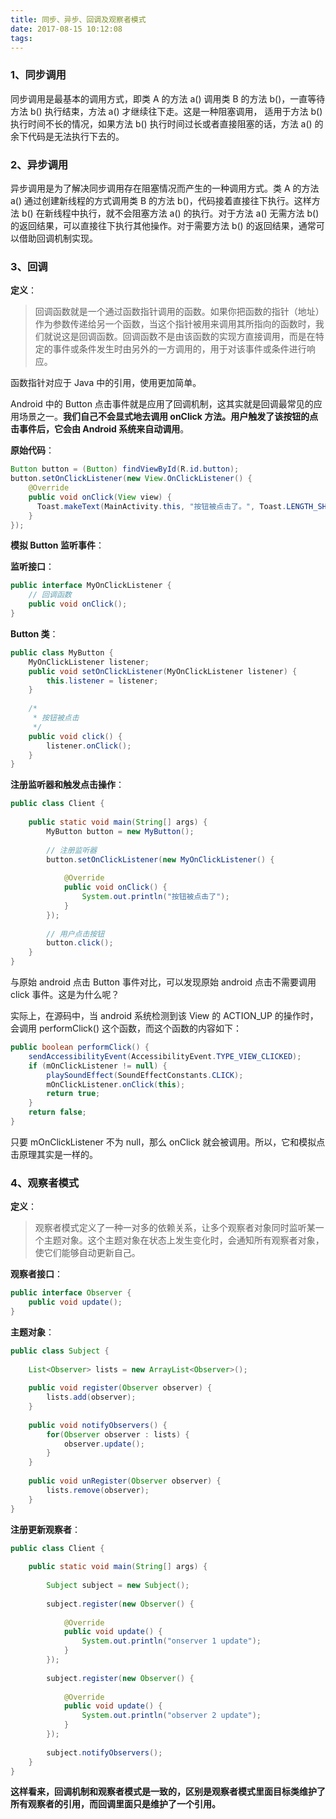 ```yaml
---
title: 同步、异步、回调及观察者模式
date: 2017-08-15 10:12:08
tags:
---
```


### **1、同步调用**

同步调用是最基本的调用方式，即类 A 的方法 a() 调用类 B 的方法 b()，一直等待方法 b() 执行结束，方法 a() 才继续往下走。这是一种阻塞调用， 适用于方法 b() 执行时间不长的情况，如果方法 b() 执行时间过长或者直接阻塞的话，方法 a() 的余下代码是无法执行下去的。

### **2、异步调用**

异步调用是为了解决同步调用存在阻塞情况而产生的一种调用方式。类 A 的方法 a() 通过创建新线程的方式调用类 B 的方法 b()，代码接着直接往下执行。这样方法 b() 在新线程中执行，就不会阻塞方法 a() 的执行。对于方法 a() 无需方法 b() 的返回结果，可以直接往下执行其他操作。对于需要方法 b() 的返回结果，通常可以借助回调机制实现。

### **3、回调**

**定义**：

> 回调函数就是一个通过函数指针调用的函数。如果你把函数的指针（地址）作为参数传递给另一个函数，当这个指针被用来调用其所指向的函数时，我们就说这是回调函数。回调函数不是由该函数的实现方直接调用，而是在特定的事件或条件发生时由另外的一方调用的，用于对该事件或条件进行响应。



函数指针对应于 Java 中的引用，使用更加简单。

Android 中的 Button 点击事件就是应用了回调机制，这其实就是回调最常见的应用场景之一。**我们自己不会显式地去调用 onClick 方法。用户触发了该按钮的点击事件后，它会由 Android 系统来自动调用**。

**原始代码**：

```java
Button button = (Button) findViewById(R.id.button);
button.setOnClickListener(new View.OnClickListener() {
    @Override
    public void onClick(View view) {
      Toast.makeText(MainActivity.this, "按钮被点击了。", Toast.LENGTH_SHORT).show();
    }
});
```

**模拟 Button 监听事件**：

**监听接口**：

```java
public interface MyOnClickListener {
    // 回调函数
	public void onClick();	
}
```

**Button 类**：

```java
public class MyButton {
	MyOnClickListener listener;	
	public void setOnClickListener(MyOnClickListener listener) {
		this.listener = listener;
	}
		
	/*
	 * 按钮被点击
	 */
    public void click() {
    	listener.onClick();
    }
}
```

**注册监听器和触发点击操作**：

```java
public class Client {
	
	public static void main(String[] args) {
		MyButton button = new MyButton();	
      
		// 注册监听器
		button.setOnClickListener(new MyOnClickListener() {
			
			@Override
			public void onClick() {
				System.out.println("按钮被点击了");	
			}
		});
		
		// 用户点击按钮
		button.click();
	}	
}
```

与原始 android 点击 Button 事件对比，可以发现原始 android 点击不需要调用 click 事件。这是为什么呢？

实际上，在源码中，当 android 系统检测到该 View 的 ACTION_UP 的操作时，会调用 performClick() 这个函数，而这个函数的内容如下：

```java
public boolean performClick() {  
	sendAccessibilityEvent(AccessibilityEvent.TYPE_VIEW_CLICKED);  
    if (mOnClickListener != null) {  
        playSoundEffect(SoundEffectConstants.CLICK);  
        mOnClickListener.onClick(this);  
        return true;  
    }  
    return false;  
}  
```

只要 mOnClickListener 不为 null，那么 onClick 就会被调用。所以，它和模拟点击原理其实是一样的。

### **4、观察者模式**

**定义**：

> 观察者模式定义了一种一对多的依赖关系，让多个观察者对象同时监听某一个主题对象。这个主题对象在状态上发生变化时，会通知所有观察者对象，使它们能够自动更新自己。

**观察者接口**：

```java
public interface Observer {
	public void update();
}
```

**主题对象**：

```java
public class Subject {
	
	List<Observer> lists = new ArrayList<Observer>();
	
	public void register(Observer observer) {
		lists.add(observer);
	}
	
	public void notifyObservers() {
		for(Observer observer : lists) {
			observer.update();
		}
	}
	
	public void unRegister(Observer observer) {
		lists.remove(observer);
	}
}
```

**注册更新观察者**：

```java
public class Client {
	
	public static void main(String[] args) {
		
		Subject subject = new Subject();
		
		subject.register(new Observer() {
			
			@Override
			public void update() {
				System.out.println("onserver 1 update");
			}
		});
		
		subject.register(new Observer() {
			
			@Override
			public void update() {
				System.out.println("observer 2 update");
			}
		});
		
		subject.notifyObservers();
	}
}
```

**这样看来，回调机制和观察者模式是一致的，区别是观察者模式里面目标类维护了所有观察者的引用，而回调里面只是维护了一个引用。**



